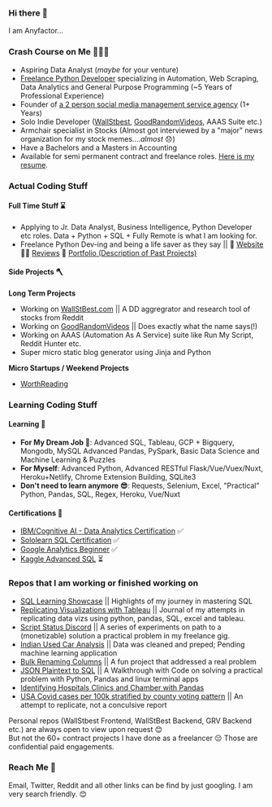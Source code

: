 ### Hi there 👋

I am Anyfactor...

### Crash Course on Me 💁🏼‍♂️

- Aspiring Data Analyst (*maybe* for your venture)
- [Freelance Python Developer](https://www.anyfactor.xyz/) specializing in Automation, Web Scraping, Data Analytics and General Purpose Programming (~5 Years of Professional Experience)
- Founder of [a 2 person social media management service agency](https://www.itnadigital.com) (1+ Years)
- Solo Indie Developer ([WallStbest](https://wallstbest.com/), [GoodRandomVideos](https://goodrandomvideos.com/), AAAS Suite etc.)
- Armchair specialist in Stocks (Almost got interviewed by a "major" news organization for my stock memes....*almost* 😞)
- Have a Bachelors and a Masters in Accounting
- Available for semi permanent contract and freelance roles. [Here is my resume](https://drive.google.com/file/d/1mRB_eGBi47CTFHaqqP1drwV0KQW0IkM0/view).

### Actual Coding Stuff

#### Full Time Stuff ⌛

- Applying to Jr. Data Analyst, Business Intelligence, Python Developer etc roles. Data + Python + SQL + Fully Remote is what I am looking for.
- Freelance Python Dev-ing and being a life saver as they say || 🔗 [Website](https://www.anyfactor.xyz/) 👍🏼 [Reviews](https://github.com/anyfactor/anyfactor/blob/main/testimonials.md)  📃 [Portfolio (Description of Past Projects)](https://github.com/anyfactor/anyfactor/blob/main/freelance_description.md)

#### Side Projects 🪓

**Long Term Projects**

- Working on [WallStBest.com](https://www.wallstbest.com) || A DD aggregrator and research tool of stocks from Reddit 
- Working on [GoodRandomVideos](https://www.goodrandomvideos.com) || Does exactly what the name says(!)
- Working on AAAS (Automation As A Service) suite like Run My Script, Reddit Hunter etc.
- Super micro static blog generator using Jinja and Python

**Micro Startups / Weekend Projects**

- [WorthReading](https://anyfactor.notion.site/Micro-Startup-WorthReading-bb28cfca9984454791e1b73742eaacc8)


### Learning Coding Stuff

#### Learning 🏫

- **For My Dream Job 🤩**: Advanced SQL, Tableau, GCP + Bigquery, Mongodb, MySQL Advanced Pandas, PySpark, Basic Data Science and Machine Learning & Puzzles
- **For Myself**: Advanced Python, Advanced RESTful Flask/Vue/Vuex/Nuxt, Heroku+Netlify, Chrome Extension Building, SQLite3
- **Don't need to learn anymore 😎**: Requests, Selenium, Excel, "Practical" Python, Pandas, SQL, Regex, Heroku, Vue/Nuxt

#### Certifications 📃

- [IBM/Cognitive AI - Data Analytics Certification](https://cognitiveclass.ai/courses/data-analysis-python) ✅
- [Sololearn SQL Certification](https://www.sololearn.com/learning/1060) ✅
- [Google Analytics Beginner](https://analytics.google.com/analytics/academy/course/6) ✅
- [Kaggle Advanced SQL](https://www.kaggle.com/learn/advanced-sql) ⏳

### Repos that I am working or finished working on

- [SQL Learning Showcase](https://github.com/anyfactor/SQL-Skill-Showcase) || Highlights of my journey in mastering SQL
- [Replicating Visualizations with Tableau](https://www.notion.so/anyfactor/Replicating-Visualization-with-Tableau-2dbdf9230bac4cb4b593142efe79b26e) || Journal of my attempts in replicating data vizs using python, pandas, SQL, excel and tableau.
- [Script Status Discord](https://github.com/anyfactor/Script-Status-Discord) || A series of experiments on path to a (monetizable) solution a practical problem in my freelance gig.
- [Indian Used Car Analysis](https://github.com/anyfactor/Indian-Used-Car-Analysis) || Data was cleaned and preped; Pending machine learning application
- [Bulk Renaming Columns](https://github.com/anyfactor/Bulk-Renaming-Columns-in-SQLite3) || A fun project that addressed a real problem
- [JSON Plaintext to SQL](https://github.com/anyfactor/JSON-Plaintext-to-SQL) || A Walkthrough with Code on solving a practical problem with Python, Pandas and linux terminal apps
- [Identifying Hospitals Clinics and Chamber with Pandas](https://github.com/anyfactor/Identifying-Hospitals-Clinics-and-Chamber-with-Pandas)
- [USA Covid cases per 100k stratified by county voting pattern](https://anyfactor.notion.site/USA-Covid-cases-per-100k-stratified-by-county-voting-pattern-7f97fac412cd4e71b8f4d4122e6ea4d9) || An attempt to replicate, not a conculsive report

Personal repos (WallStbest Frontend, WallStBest Backend, GRV Backend etc.) are always open to view upon request 😊  
But not the 60+ contract projects I have done as a freelancer 😔 Those are confidential paid engagements.

### Reach Me 📩

Email, Twitter, Reddit and all other links can be find by just googling. I am very search friendly. 😊
